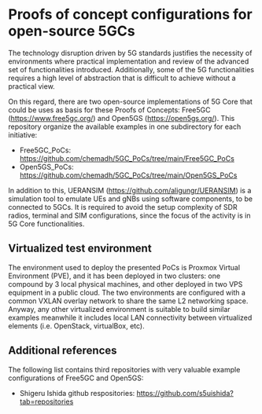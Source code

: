 # Proofs of concept configurations for open-source 5GCs

The technology disruption driven by 5G standards justifies the necessity of environments where practical implementation and review of the advanced set of functionalities introduced. Additionally, some of the 5G functionalities requires a high level of abstraction that is difficult to achieve without a practical view.

On this regard, there are two open-source implementations of 5G Core that could be uses as basis for these Proofs of Concepts: Free5GC (https://www.free5gc.org/) and Open5GS (https://open5gs.org/). This repository organize the available examples in one subdirectory for each initiative:
- Free5GC_PoCs: https://github.com/chemadh/5GC_PoCs/tree/main/Free5GC_PoCs
- Open5GS_PoCs: https://github.com/chemadh/5GC_PoCs/tree/main/Open5GS_PoCs

In addition to this, UERANSIM (https://github.com/aligungr/UERANSIM) is a simulation tool to emulate UEs and gNBs using software components, to be connected to 5GCs.  It is required to avoid the setup complexity of SDR radios, terminal and SIM configurations, since the focus of the activity is in 5G Core functionalities.

## Virtualized test environment

The environment used to deploy the presented PoCs is Proxmox Virtual Environment (PVE), and it has been deployed in two clusters: one compound by 3 local physical machines, and other deployed in two VPS equipment in a public cloud. The two environments are configured with a common VXLAN overlay network to share the same L2 networking space. Anyway, any other virtualized environment is suitable to build similar examples meanwhile it includes local LAN connectivity between virtualized elements (i.e. OpenStack, virtualBox, etc).

## Additional references

The following list contains third repositories with very valuable example configurations of Free5GC and Open5GS:
- Shigeru Ishida github respositories: https://github.com/s5uishida?tab=repositories
